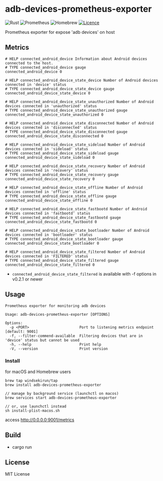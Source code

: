 # adb-devices-prometheus-exporter
![Rust](https://img.shields.io/badge/rust-%23000000.svg?style=for-the-badge&logo=rust&logoColor=white) ![Prometheus](https://img.shields.io/badge/Prometheus-E6522C?style=for-the-badge&logo=Prometheus&logoColor=white) ![Homebrew](https://img.shields.io/badge/dynamic/json.svg?url=https://raw.githubusercontent.com/windsekirun/homebrew-tap/master/Info/adb-devices-prometheus-exporter.json&query=$.versions.stable&label=homebrew&style=for-the-badge&logo=homebrew&logoColor=white) [![Licence](https://img.shields.io/github/license/windsekirun/adb-devices-prometheus-exporter?style=for-the-badge)](./LICENSE)

Prometheus exporter for expose 'adb devices' on host

## Metrics
```
# HELP connected_android_device Information about Android devices connected to the host.
# TYPE connected_android_device gauge
connected_android_device 0

# HELP connected_android_device_state_device Number of Android devices connected in 'device' status
# TYPE connected_android_device_state_device gauge
connected_android_device_state_device 0

# HELP connected_android_device_state_unauthorized Number of Android devices connected in 'unauthorized' status
# TYPE connected_android_device_state_unauthorized gauge
connected_android_device_state_unauthorized 0

# HELP connected_android_device_state_disconnected Number of Android devices connected in 'disconnected' status
# TYPE connected_android_device_state_disconnected gauge
connected_android_device_state_disconnected 0

# HELP connected_android_device_state_sideload Number of Android devices connected in 'sideload' status
# TYPE connected_android_device_state_sideload gauge
connected_android_device_state_sideload 0

# HELP connected_android_device_state_recovery Number of Android devices connected in 'recovery' status
# TYPE connected_android_device_state_recovery gauge
connected_android_device_state_recovery 0

# HELP connected_android_device_state_offline Number of Android devices connected in 'offline' status
# TYPE connected_android_device_state_offline gauge
connected_android_device_state_offline 0

# HELP connected_android_device_state_fastbootd Number of Android devices connected in 'fastbootd' status
# TYPE connected_android_device_state_fastbootd gauge
connected_android_device_state_fastbootd 0

# HELP connected_android_device_state_bootloader Number of Android devices connected in 'bootloader' status
# TYPE connected_android_device_state_bootloader gauge
connected_android_device_state_bootloader 0

# HELP connected_android_device_state_filtered Number of Android devices connected in 'FILTERED' status
# TYPE connected_android_device_state_filtered gauge
connected_android_device_state_filtered 0
```

* `connected_android_device_state_filtered` is available with -f options in v0.2.1 or newer

## Usage

```
Prometheus exporter for monitoring adb devices

Usage: adb-devices-prometheus-exporter [OPTIONS]

Options:
  -p <PORT>                       Port to listening metrics endpoint [default: 9001]
  -f, --filter-commend-available  Filtering devices that are in 'device' status but cannot be used
  -h, --help                      Print help
  -V, --version                   Print version
```

### Install

for macOS and Homebrew users
```
brew tap windsekirun/tap
brew install adb-devices-prometheus-exporter

// manage by background service (launchctl on macos)
brew services start adb-devices-prometheus-exporter

// or, use launchctl instead
sh install-plist-macos.sh
```

access http://0.0.0.0:9001/metrics

## Build

* cargo run

## License
MIT License